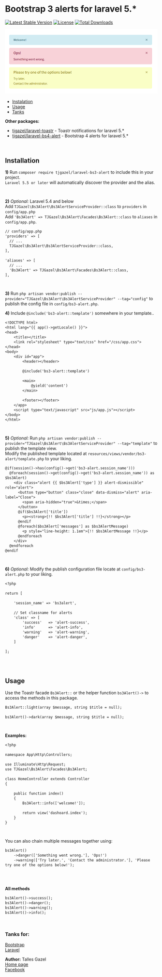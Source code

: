# Bootstrap 3 alerts for laravel 5.*
[![Latest Stable Version](https://poser.pugx.org/tjgazel/laravel-bs3-alert/v/stable)](https://packagist.org/packages/tjgazel/laravel-bs3-alert)
[![License](https://poser.pugx.org/tjgazel/laravel-bs3-alert/license)](https://github.com/tjgazel/laravel-bs3-alert/blob/master/LICENSE)
[![Total Downloads](https://poser.pugx.org/tjgazel/laravel-bs3-alert/downloads)](https://packagist.org/packages/tjgazel/laravel-bs3-alert)

<img src="bs3-alert.png">

<br>

- [Instalation](#instalation)
- [Usage](#usage)
- [Tanks](#tanks)

**Other packages:**
- [tjgazel/laravel-toastr](https://github.com/tjgazel/laravel-toastr) - Toastr notifications for laravel 5.* <br>
- [tjgazel/laravel-bs4-alert](https://github.com/tjgazel/laravel-bs4-alert) - Bootstrap 4 alerts for laravel 5.*

<br>

<a name="instalation"></a>
## Installation

**1)** Run `composer require tjgazel/laravel-bs3-alert` to include this in your project.<br>
`Laravel 5.5 or later` will automatically discover the provider and the alias.

<br>

**2)** *Optional:* Laravel 5.4 and below <br>
Add `TJGazel\Bs3Alert\Bs3AlertServiceProvider::class` to `providers` in `config/app.php` <br> 
Add `'Bs3Alert' => TJGazel\Bs3Alert\Facades\Bs3Alert::class` to `aliases` in `config/app.php`. <br>
```
// config/app.php
'providers' => [
  // ...
  TJGazel\Bs3Alert\Bs3AlertServiceProvider::class,
],

'aliases' => [
  // ...
  'Bs3Alert' => TJGazel\Bs3Alert\Facades\Bs3Alert::class,
],
```

<br>

**3)** Run `php artisan vendor:publish --provider="TJGazel\Bs3Alert\Bs3AlertServiceProvider" --tag="config"`
to publish the config file in `config/bs3-alert.php`. <br>

**4)** Include `@include('bs3-alert::template')` somewhere in your template..
```
<!DOCTYPE html>
<html lang="{{ app()->getLocale() }}">
<head>
    <title></title>
    <link rel="stylesheet" type="text/css" href="/css/app.css">
</head>
<body>
    <div id="app">
        <header></header>
        
        @include('bs3-alert::template')

        <main>
            @yield('content')
        </main>

        <footer></footer>
    </app>
    <script type="text/javascript" src="js/app.js"></script>
</body>
</html>
```

<br>

**5)** *Optional:* Run `php artisan vendor:publish --provider="TJGazel\Bs3Alert\Bs3AlertServiceProvider" --tag="template"`
to publish the template view. <br>
Modify the published template located at `resources/views/vendor/bs3-alert/template.php` to your liking.
```
@if(session()->has(config()->get('bs3-alert.session_name')))
  @foreach(session()->get(config()->get('bs3-alert.session_name')) as $bs3Alert)
    <div class="alert {{ $bs3Alert['type'] }} alert-dismissible" role="alert">
      <button type="button" class="close" data-dismiss="alert" aria-label="Close">
        <span aria-hidden="true">&times;</span>
      </button>
      @if($bs3Alert['title'])
        <p><strong>{!! $bs3Alert['title'] !!}</strong></p>
      @endif
      @foreach($bs3Alert['messages'] as $bs3AlertMessage)
        <p style="line-height: 1.1em">{!! $bs3AlertMessage !!}</p>
      @endforeach
    </div>
  @endforeach
@endif
```

 <br>

**6)** *Optional:* Modify the publish configuration file locate at `config/bs3-alert.php` to your liking.
```
<?php

return [
 
    'session_name' => 'bs3alert',

    // Set classname for alerts
    'class' => [
        'success'   => 'alert-success',
        'info'      => 'alert-info',
        'warning'   => 'alert-warning',
        'danger'    => 'alert-danger',
    ]

];
```
<br><br>

<a name="usage"></a>
## Usage

Use the Toastr facade `Bs3Alert::` or the helper function `bs3Alert()->` to access the methods in this package.
```
Bs3Alert::light(array $message, string $title = null);

bs3Alert()->dark(array $message, string $title = null);
```

<br>

**Examples:**
```
<?php

namespace App\Http\Controllers;

use Illuminate\Http\Request;
use TJGazel\Bs3Alert\Facades\Bs3Alert;

class HomeController extends Controller
{

    public function index()
    {
        Bs3Alert::info(['welcome!']);

        return view('dashoard.index');
    }
}
```

<br>

You can also chain multiple messages together using:
```
bs3Alert()
    ->danger(['Something went wrong.'], 'Ops!')
    ->warning(['Try later.', 'Contact the administrator.'], 'Please try one of the options below!');
```
<br><br>

**All methods** <br>
```
bs3Alert()->success();
bs3Alert()->danger();
bs3Alert()->warning();
bs3Alert()->info();
```
<br>

<a name="tanks"></a>
### Tanks for:
[Bootstrap](http://getbootstrap.com/) <br>
[Laravel](https://laravel.com/)

**Author:** Talles Gazel <br>
[Home page](https://tjgweb.com.br/) <br>
[Facebook](https://www.facebook.com/talles.gazel) <br>